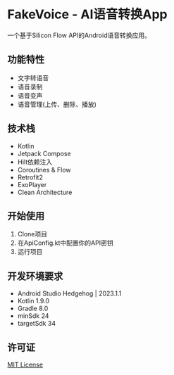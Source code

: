# FakeVoice - AI语音转换App

一个基于Silicon Flow API的Android语音转换应用。

## 功能特性

- 文字转语音
- 语音录制
- 语音变声
- 语音管理(上传、删除、播放)

## 技术栈

- Kotlin
- Jetpack Compose
- Hilt依赖注入
- Coroutines & Flow
- Retrofit2
- ExoPlayer
- Clean Architecture

## 开始使用

1. Clone项目
2. 在ApiConfig.kt中配置你的API密钥
3. 运行项目

## 开发环境要求

- Android Studio Hedgehog | 2023.1.1
- Kotlin 1.9.0
- Gradle 8.0
- minSdk 24
- targetSdk 34

## 许可证

[MIT License](LICENSE)